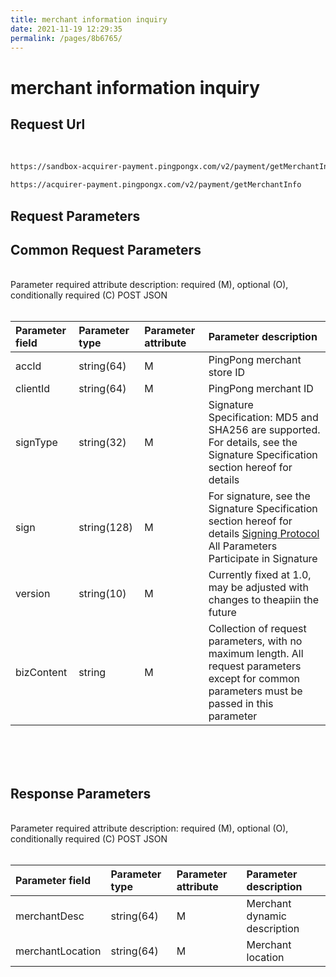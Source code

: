 ```yaml
---
title: merchant information inquiry
date: 2021-11-19 12:29:35
permalink: /pages/8b6765/
---
```



# merchant information inquiry

## Request Url
<br/>
<div>
<code-group>
  <code-block title="Sandbox Environment" active>

  ```bash
  https://sandbox-acquirer-payment.pingpongx.com/v2/payment/getMerchantInfo
  ```
  </code-block>
  <code-block title="Production Environment">

  ```bash
  https://acquirer-payment.pingpongx.com/v2/payment/getMerchantInfo
  ```
  </code-block>
</code-group>
</div>


## Request Parameters

## Common Request Parameters

<br/>
<el-tag type="danger" effect="dark">Parameter required attribute description: required (M), optional (O), conditionally required (C)</el-tag>
<el-tag type="" effect="dark">POST</el-tag>
<el-tag type="" effect="dark">JSON</el-tag>
<br/>
<br/>

| Parameter field | Parameter type | Parameter attribute | Parameter description                                                                                                                                                            |
|:----------------|:---------------|:--------------------|:---------------------------------------------------------------------------------------------------------------------------------------------------------------------------------|
| accId           | string(64)     | M                   | PingPong merchant store ID                                                                                                                                                       |
| clientId        | string(64)     | M                   | PingPong merchant ID                                                                                                                                                             |                                                          |
| signType        | string(32)     | M                   | Signature Specification: MD5 and SHA256 are supported. For details, see the Signature Specification section hereof for details                                                   |
| sign            | string(128)    | M                   | For signature, see the Signature Specification section hereof for details <a href='/pages/77ae52/' target='_blank'>Signing Protocol </a> All Parameters Participate in Signature |
| version         | string(10)     | M                   | Currently fixed at 1.0, may be adjusted with changes to theapiin the future                                                                                              |
| bizContent      | string         | M                   | Collection of request parameters, with no maximum length. All request parameters except for common parameters must be passed in this parameter                                   |


<br/>
<br/>
<br/>

## Response Parameters

<br/>
<el-tag type="danger" effect="dark">Parameter required attribute description: required (M), optional (O), conditionally required (C)</el-tag>
<el-tag type="" effect="dark">POST</el-tag>
<el-tag type="" effect="dark">JSON</el-tag>
<br/>
<br/>

| Parameter field  | Parameter type | Parameter attribute | Parameter description |
|:-----------------|:---------------|:--------------------|:----------------------|
| merchantDesc     | string(64)     | M                   | Merchant dynamic description                |
| merchantLocation | string(64)     | M                   | Merchant location                 |



